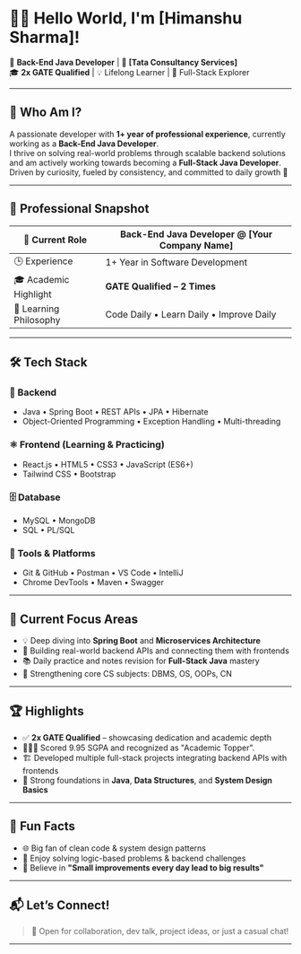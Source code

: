 # 👨‍💻 Hello World, I'm [Himanshu Sharma]!

🎯 **Back-End Java Developer** | 🏢 **[Tata Consultancy Services]**  
🎓 **2x GATE Qualified** | 💡 Lifelong Learner | 🔧 Full-Stack Explorer

---

## 🌟 Who Am I?

A passionate developer with **1+ year of professional experience**, currently working as a **Back-End Java Developer**.  
I thrive on solving real-world problems through scalable backend solutions and am actively working towards becoming a **Full-Stack Java Developer**.  
Driven by curiosity, fueled by consistency, and committed to daily growth 🚀

---

## 💼 Professional Snapshot

| 💼 Current Role         | Back-End Java Developer @ **[Your Company Name]**           |
|------------------------|--------------------------------------------------------------|
| 🕒 Experience           | 1+ Year in Software Development                              |
| 🎓 Academic Highlight   | **GATE Qualified – 2 Times**                                 |
| 🧠 Learning Philosophy  | Code Daily • Learn Daily • Improve Daily                     |

---

## 🛠️ Tech Stack

### 🧠 Backend
- Java • Spring Boot • REST APIs • JPA • Hibernate  
- Object-Oriented Programming • Exception Handling • Multi-threading

### ⚛️ Frontend (Learning & Practicing)
- React.js • HTML5 • CSS3 • JavaScript (ES6+)  
- Tailwind CSS • Bootstrap

### 🗄️ Database
- MySQL • MongoDB  
- SQL • PL/SQL

### 🔧 Tools & Platforms
- Git & GitHub • Postman • VS Code • IntelliJ  
- Chrome DevTools • Maven • Swagger

---

## 🚧 Current Focus Areas

- 💡 Deep diving into **Spring Boot** and **Microservices Architecture**
- 🔁 Building real-world backend APIs and connecting them with frontends
- 📚 Daily practice and notes revision for **Full-Stack Java** mastery
- 🧠 Strengthening core CS subjects: DBMS, OS, OOPs, CN

---

## 🏆 Highlights

- ✅ **2x GATE Qualified** – showcasing dedication and academic depth
- 🧑🏻‍🎓 Scored 9.95 SGPA and recognized as "Academic Topper". 
- 🏗️ Developed multiple full-stack projects integrating backend APIs with frontends  
- 🧠 Strong foundations in **Java**, **Data Structures**, and **System Design Basics**

---

## 🌱 Fun Facts

- 🌐 Big fan of clean code & system design patterns  
- 🧩 Enjoy solving logic-based problems & backend challenges  
- 📖 Believe in **"Small improvements every day lead to big results"**

---

## 📬 Let’s Connect!

> 💌 Open for collaboration, dev talk, project ideas, or just a casual chat!


---



<!---
himanshups/himanshups is a ✨ special ✨ repository because its `README.md` (this file) appears on your GitHub profile.
You can click the Preview link to take a look at your changes.
--->
